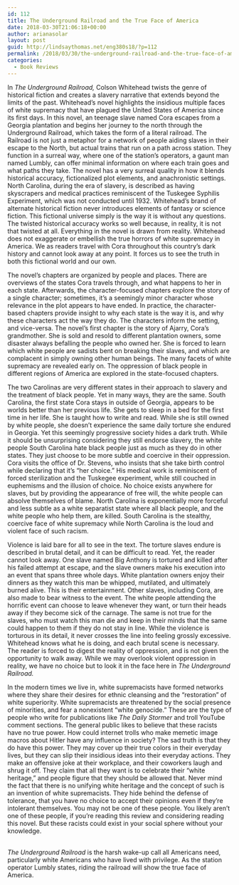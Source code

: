 ```yaml
---
id: 112
title: The Underground Railroad and the True Face of America
date: 2018-03-30T21:06:18+00:00
author: arianasolar
layout: post
guid: http://lindsaythomas.net/eng380s18/?p=112
permalink: /2018/03/30/the-underground-railroad-and-the-true-face-of-america/
categories:
  - Book Reviews
---
```

<span style="font-weight: 400">In </span>_<span style="font-weight: 400">The Underground Railroad,</span>_ <span style="font-weight: 400">Colson Whitehead twists the genre of historical fiction and creates a slavery narrative that extends beyond the limits of the past. Whitehead’s novel highlights the insidious multiple faces of white supremacy that have plagued the United States of America since its first days. In this novel, an teenage slave named Cora escapes from a Georgia plantation and begins her journey to the north through the Underground Railroad, which takes the form of a literal railroad. The Railroad is not just a metaphor for a network of people aiding slaves in their escape to the North, but actual trains that run on a path across station. They function in a surreal way, where one of the station’s operators, a gaunt man named Lumbly, can offer minimal information on where each train goes and what paths they take. The novel has a very surreal quality in how it blends historical accuracy, fictionalized plot elements, and anachronistic settings. North Carolina, during the era of slavery, is described as having skyscrapers and medical practices reminiscent of the Tuskegee Syphilis Experiment, which was not conducted until 1932. Whitehead’s brand of alternate historical fiction never introduces elements of fantasy or science fiction. This fictional universe simply is the way it is without any questions. The twisted historical accuracy works so well because, in reality, it is not that twisted at all. Everything in the novel is drawn from reality. Whitehead does not exaggerate or embellish the true horrors of white supremacy in America. We as readers travel with Cora throughout this country’s dark history and cannot look away at any point. It forces us to see the truth in both this fictional world and our own. </span>

<span style="font-weight: 400">The novel’s chapters are organized by people and places. There are overviews of the states Cora travels through, and what happens to her in each state. Afterwards, the character-focused chapters explore the story of a single character; sometimes, it’s a seemingly minor character whose relevance in the plot appears to have ended. In practice, the character-based chapters provide insight to why each state is the way it is, and why these characters act the way they do. The characters inform the setting, and vice-versa. The novel’s first chapter is the story of Ajarry, Cora’s grandmother. She is sold and resold to different plantation owners, some disaster always befalling the people who owned her. She is forced to learn which white people are sadists bent on breaking their slaves, and which are complacent in simply owning other human beings. The many facets of white supremacy are revealed early on. The oppression of black people in different regions of America are explored in the state-focused chapters.</span>

<span style="font-weight: 400">The two Carolinas are very different states in their approach to slavery and the treatment of black people. Yet in many ways, they are the same. South Carolina, the first state Cora stays in outside of Georgia, appears to be worlds better than her previous life. She gets to sleep in a bed for the first time in her life. She is taught how to write and read. While she is still owned by white people, she doesn’t experience the same daily torture she endured in Georgia. Yet this seemingly progressive society hides a dark truth. While it should be unsurprising considering they still endorse slavery, the white people South Carolina hate black people just as much as they do in other states. They just choose to be more subtle and coercive in their oppression. Cora visits the office of Dr. Stevens, who insists that she take birth control while declaring that it&#8217;s “her choice.” His medical work is reminiscent of forced sterilization and the Tuskegee experiment, while still couched in euphemisms and the illusion of choice. No choice exists anywhere for slaves, but by providing the appearance of free will, the white people can absolve themselves of blame. North Carolina is exponentially more forceful and less subtle as a white separatist state where all black people, and the white people who help them, are killed. South Carolina is the stealthy, coercive face of white supremacy while North Carolina is the loud and violent face of such racism.</span>

<span style="font-weight: 400">Violence is laid bare for all to see in the text. The torture slaves endure is described in brutal detail, and it can be difficult to read. Yet, the reader cannot look away. One slave named Big Anthony is tortured and killed after his failed attempt at escape, and the slave owners make his execution into an event that spans three whole days. White plantation owners enjoy their dinners as they watch this man be whipped, mutilated, and ultimately burned alive. This is their entertainment. Other slaves, including Cora, are also made to bear witness to the event. The white people attending the horrific event can choose to leave whenever they want, or turn their heads away if they become sick of the carnage. The same is not true for the slaves, who must watch this man die and keep in their minds that the same could happen to them if they do not stay in line. While the violence is torturous in its detail, it never crosses the line into feeling grossly excessive. Whitehead knows what he is doing, and each brutal scene is necessary. The reader is forced to digest the reality of oppression, and is not given the opportunity to walk away. While we may overlook violent oppression in reality, we have no choice but to look it in the face here in </span>_<span style="font-weight: 400">The Underground Railroad.</span>_

<span style="font-weight: 400">In the modern times we live in, white supremacists have formed networks where they share their desires for ethnic cleansing and the “restoration” of white superiority. White supremacists are threatened by the social presence of minorities, and fear a nonexistent “white genocide.” These are the type of people who write for publications like </span>_<span style="font-weight: 400">The Daily Stormer</span>_ <span style="font-weight: 400">and troll YouTube comment sections. The general public likes to believe that these racists have no true power. How could internet trolls who make memetic image macros about Hitler have any influence in society? The sad truth is that they do have this power. They may cover up their true colors in their everyday lives, but they can slip their insidious ideas into their everyday actions. They make an offensive joke at their workplace, and their coworkers laugh and shrug it off. They claim that all they want is to celebrate their “white heritage,” and people figure that they should be allowed that. Never mind the fact that there is no unifying white heritage and the concept of such is an invention of white supremacists. They hide behind the defense of tolerance, that you have no choice to accept their opinions even if they’re intolerant themselves. You may not be one of these people. You likely aren’t one of these people, if you’re reading this review and considering reading this novel. But these racists could exist in your social sphere without your knowledge. </span>

<span style="font-weight: 400"><br /> </span> _<span style="font-weight: 400">The Underground Railroad</span>_ <span style="font-weight: 400">is the harsh wake-up call all Americans need, particularly white Americans who have lived with privilege. As the station operator Lumbly states, riding the railroad will show the true face of America.</span>